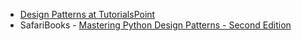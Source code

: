 

* [Design Patterns at TutorialsPoint](https://www.tutorialspoint.com/design_pattern/design_pattern_overview.htm)
* SafariBooks - [Mastering Python Design Patterns - Second Edition](https://learning.oreilly.com/library/view/mastering-python-design/9781788837484/)